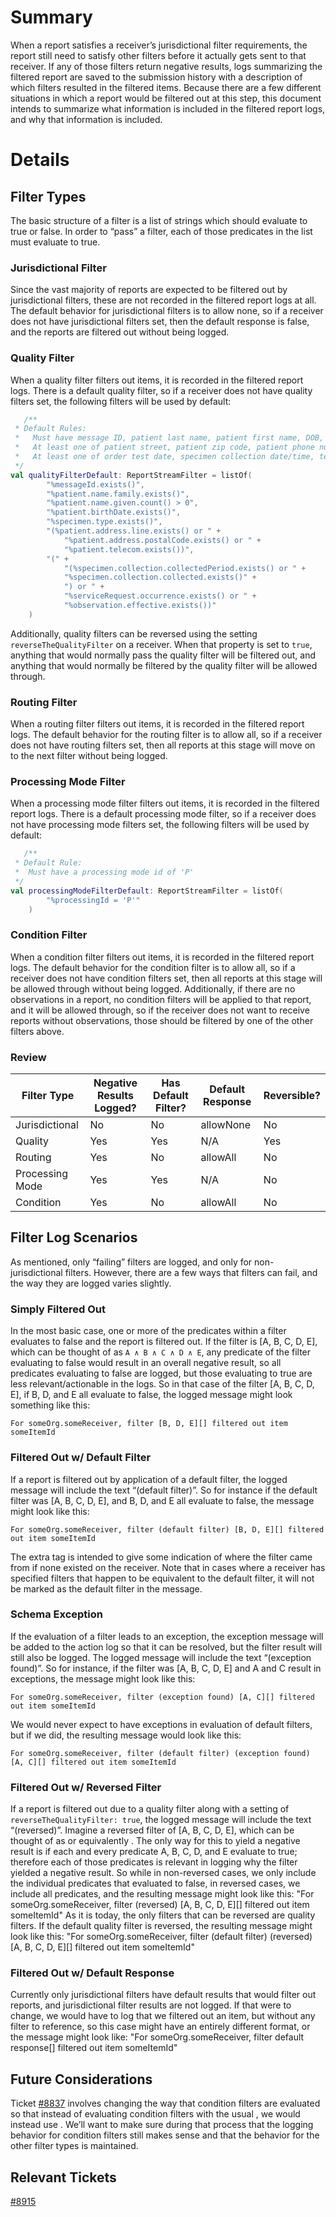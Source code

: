 # Summary

When a report satisfies a receiver’s jurisdictional filter requirements, the report still need to satisfy other filters
before it actually gets sent to that receiver. If any of those filters return negative results, logs summarizing the
filtered report are saved to the submission history with a description of which filters resulted in the filtered items.
Because there are a few different situations in which a report would be filtered out at this step, this document intends
to summarize what information is included in the filtered report logs, and why that information is included.

# Details

## Filter Types

The basic structure of a filter is a list of strings which should evaluate to true or false. In order to “pass” a
filter, each of those predicates in the list must evaluate to true.

### Jurisdictional Filter

Since the vast majority of reports are expected to be filtered out by jurisdictional filters, these are not recorded in
the filtered report logs at all. The default behavior for jurisdictional filters is to allow none, so if a receiver does
not have jurisdictional filters set, then the default response is false, and the reports are filtered out without being
logged.

### Quality Filter

When a quality filter filters out items, it is recorded in the filtered report logs. There is a default quality filter,
so if a receiver does not have quality filters set, the following filters will be used by default:

```kotlin
   /**
 * Default Rules:
 *   Must have message ID, patient last name, patient first name, DOB, specimen type
 *   At least one of patient street, patient zip code, patient phone number, patient email
 *   At least one of order test date, specimen collection date/time, test result date
 */
val qualityFilterDefault: ReportStreamFilter = listOf(
        "%messageId.exists()",
        "%patient.name.family.exists()",
        "%patient.name.given.count() > 0",
        "%patient.birthDate.exists()",
        "%specimen.type.exists()",
        "(%patient.address.line.exists() or " +
            "%patient.address.postalCode.exists() or " +
            "%patient.telecom.exists())",
        "(" +
            "(%specimen.collection.collectedPeriod.exists() or " +
            "%specimen.collection.collected.exists()" +
            ") or " +
            "%serviceRequest.occurrence.exists() or " +
            "%observation.effective.exists())"
    )
```

Additionally, quality filters can be reversed using the setting `reverseTheQualityFilter` on a receiver. When that
property is set to `true`, anything that would normally pass the quality filter will be filtered out, and anything that
would normally be filtered by the quality filter will be allowed through.

### Routing Filter

When a routing filter filters out items, it is recorded in the filtered report logs. The default behavior for the
routing filter is to allow all, so if a receiver does not have routing filters set, then all reports at this stage will
move on to the next filter without being logged.

### Processing Mode Filter

When a processing mode filter filters out items, it is recorded in the filtered report logs. There is a default
processing mode filter, so if a receiver does not have processing mode filters set, the following filters will be used
by default:

```kotlin
   /**
 * Default Rule:
 *  Must have a processing mode id of 'P'
 */
val processingModeFilterDefault: ReportStreamFilter = listOf(
        "%processingId = 'P'"
    )
```

### Condition Filter

When a condition filter filters out items, it is recorded in the filtered report logs. The default behavior for the
condition filter is to allow all, so if a receiver does not have condition filters set, then all reports at this stage
will be allowed through without being logged. Additionally, if there are no observations in a report, no condition
filters will be applied to that report, and it will be allowed through, so if the receiver does not want to receive
reports without observations, those should be filtered by one of the other filters above.

### Review

| Filter Type     | Negative Results Logged? | Has Default Filter? | Default Response | Reversible? |
|-----------------|--------------------------|---------------------|------------------|-------------|
| Jurisdictional  | No                       | No                  | allowNone        | No          |
| Quality         | Yes                      | Yes                 | N/A              | Yes         |
| Routing         | Yes                      | No                  | allowAll         | No          |
| Processing Mode | Yes                      | Yes                 | N/A              | No          |
| Condition       | Yes                      | No                  | allowAll         | No          |

## Filter Log Scenarios

As mentioned, only “failing” filters are logged, and only for non-jurisdictional filters. However, there are a few ways
that filters can fail, and the way they are logged varies slightly.

### Simply Filtered Out

In the most basic case, one or more of the predicates within a filter evaluates to false and the report is filtered out.
If the filter is [A, B, C, D, E], which can be thought of as `A ∧ B ∧ C ∧ D ∧ E`, any predicate of the filter
evaluating to false would result in an overall negative result, so all predicates evaluating to false are logged, but
those evaluating to true are less relevant/actionable in the logs. So in that case of the filter [A, B, C, D, E], if B,
D, and E all evaluate to false, the logged message might look something like this:

`For someOrg.someReceiver, filter [B, D, E][] filtered out item someItemId`

### Filtered Out w/ Default Filter

If a report is filtered out by application of a default filter, the logged message will include the text “(default
filter)”. So for instance if the default filter was [A, B, C, D, E], and B, D, and E all evaluate to false, the message
might look like this:

`For someOrg.someReceiver, filter (default filter) [B, D, E][] filtered out item someItemId`

The extra tag is intended to give some indication of where the filter came from if none existed on the receiver. Note
that in cases where a receiver has specified filters that happen to be equivalent to the default filter, it will not be
marked as the default filter in the message.

### Schema Exception

If the evaluation of a filter leads to an exception, the exception message will be added to the action log so that it
can be resolved, but the filter result will still also be logged. The logged message will include the text “(exception
found)”. So for instance, if the filter was [A, B, C, D, E] and A and C result in exceptions, the message might look
like this:

`For someOrg.someReceiver, filter (exception found) [A, C][] filtered out item someItemId`

We would never expect to have exceptions in evaluation of default filters, but if we did, the resulting message would
look like this:

`For someOrg.someReceiver, filter (default filter) (exception found) [A, C][] filtered out item someItemId`

### Filtered Out w/ Reversed Filter

If a report is filtered out due to a quality filter along with a setting of `reverseTheQualityFilter: true`, the logged
message will include the text “(reversed)”. Imagine a reversed filter of [A, B, C, D, E], which can be thought of as or
equivalently . The only way for this to yield a negative result is if each and every predicate A, B, C, D, and E
evaluate to true; therefore each of those predicates is relevant in logging why the filter yielded a negative result. So
while in non-reversed cases, we only include the individual predicates that evaluated to false, in reversed cases, we
include all predicates, and the resulting message might look like this:
"For someOrg.someReceiver, filter (reversed) [A, B, C, D, E][] filtered out item someItemId"
As it is today, the only filters that can be reversed are quality filters. If the default quality filter is reversed,
the resulting message might look like this:
"For someOrg.someReceiver, filter (default filter) (reversed) [A, B, C, D, E][] filtered out item someItemId"

### Filtered Out w/ Default Response

Currently only jurisdictional filters have default results that would filter out reports, and jurisdictional filter
results are not logged. If that were to change, we would have to log that we filtered out an item, but without any
filter to reference, so this case might have an entirely different format, or the message might look like:
"For someOrg.someReceiver, filter default response[] filtered out item someItemId"

## Future Considerations

Ticket [#8837](https://github.com/CDCgov/prime-reportstream/issues/8837)
involves changing the way that condition filters are evaluated so that instead of evaluating condition
filters with the usual , we would instead use . We’ll want to make sure during that process that the logging behavior
for condition filters still makes sense and that the behavior for the other filter types is maintained.

## Relevant Tickets

[#8915](https://github.com/CDCgov/prime-reportstream/issues/8915)
